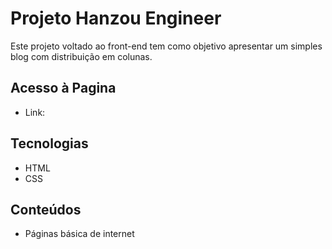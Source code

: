 # Projeto Hanzou Engineer

Este projeto voltado ao front-end tem como objetivo apresentar um simples blog com distribuição em colunas.

## Acesso à Pagina

- Link: 

## Tecnologias

- HTML
- CSS

## Conteúdos

- Páginas básica de internet